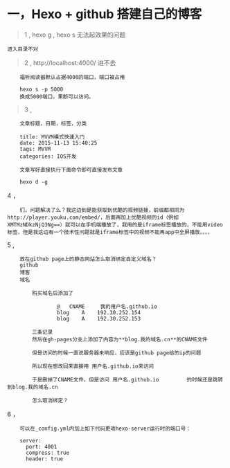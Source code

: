 # 一，Hexo + github 搭建自己的博客

> 1 , hexo g , hexo s 无法起效果的问题 

    进入目录不对

> 2 ,  http://localhost:4000/ 进不去 

        福听阅读器默认占据4000的端口，端口被占用

        hexo s -p 5000    
        换成5000端口，果断可以访问。

> 3 , 

        文章标题，日期，标签，分类
        
        title: MVVM模式快速入门
        date: 2015-11-13 15:40:25
        tags: MVVM
        categories: IOS开发
        
        文章写好直接执行下面命令即可直接发布文章
        
        hexo d -g   

 4 ， 

        们，问题解决了么？我这边到是能获取到优酷的视频链接，前缀都相同为http://player.youku.com/embed/，后面再加上优酷视频的id（例如XMTMzNDkzNjQ3Ng==）就可以在手机端播放了，我用的是iframe标签播放的，不能用video标签，但是我这边有一个技术性问题就是iframe标签中的视频不能再app中全屏播放。。。。


5 , 

        
        
        放在github page上的静态网站怎么取消绑定自定义域名？
        github
        博客
        域名
        
            购买域名后添加了
        
                    @   CNAME     我的用户名.github.io
                    blog    A    192.30.252.154
                    blog    A    192.30.252.153
        
            三条记录
            然后在gh-pages分支上添加了内容为**blog.我的域名.cn**的CNAME文件
        
            但是访问的时候一直说服务器未响应，应该是github page给的ip的问题
        
            所以现在想改回来直接用 用户名.github.io来访问
        
            于是删掉了CNAME文件，但是访问 用户名.github.io         的时候还是跳转到blog.我的域名.cn
        
            怎么取消绑定？
        

6 ， 

        可以在_config.yml内加上如下代码更改hexo-server运行时的端口号：
        
        server:
          port: 4001
          compress: true
          header: true
        